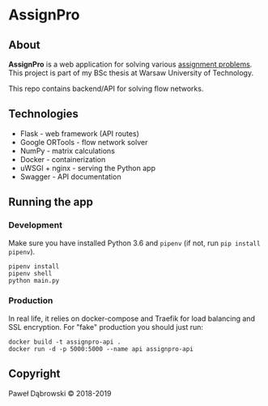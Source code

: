 # AssignPro

## About
**AssignPro** is a web application for solving various [assignment problems](https://en.wikipedia.org/wiki/Assignment_problem). This project is part of my BSc thesis at Warsaw University of Technology.

This repo contains backend/API for solving flow networks.

## Technologies
* Flask - web framework (API routes)
* Google ORTools - flow network solver
* NumPy - matrix calculations
* Docker - containerization
* uWSGI + nginx - serving the Python app
* Swagger - API documentation

## Running the app

### Development
Make sure you have installed Python 3.6 and ``pipenv`` (if not, run ``pip install pipenv``).
```
pipenv install
pipenv shell
python main.py
```

### Production
In real life, it relies on docker-compose and Traefik for load balancing and SSL encryption.
For "fake" production you should just run:
```
docker build -t assignpro-api .
docker run -d -p 5000:5000 --name api assignpro-api
```

## Copyright
Paweł Dąbrowski &copy; 2018-2019
